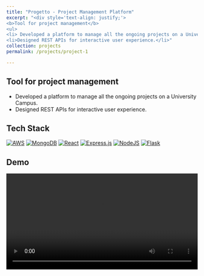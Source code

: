 ```yaml
---
title: "Progetto - Project Management Platform"
excerpt: "<div style='text-align: justify;'> 
<b>Tool for project management</b>
<ul>
<li> Developed a platform to manage all the ongoing projects on a University Campus.</li>
<li>Designed REST APIs for interactive user experience.</li>"
collection: projects
permalink: /projects/project-1

---
```

<h2>Tool for project management</h2>

<ul>
<li> Developed a platform to manage all the ongoing projects on a University Campus.</li> 
<li>Designed REST APIs for interactive user experience.</li>
</ul>

<h2>Tech Stack</h2>

[![AWS](https://img.shields.io/badge/AWS-%23FF9900.svg?logo=amazon-web-services&logoColor=white)](#)
[![MongoDB](https://img.shields.io/badge/MongoDB-%234ea94b.svg?logo=mongodb&logoColor=white)](#)
[![React](https://img.shields.io/badge/React-%2320232a.svg?logo=react&logoColor=%2361DAFB)](#)
[![Express.js](https://img.shields.io/badge/Express.js-%23404d59.svg?logo=express&logoColor=%2361DAFB)](#)
[![NodeJS](https://img.shields.io/badge/Node.js-6DA55F?logo=node.js&logoColor=white)](#)
[![Flask](https://img.shields.io/badge/Flask-000?logo=flask&logoColor=fff)](#)

<h2>Demo</h2>

<video width="100%" controls>
  <source src="/images/Progetto.mp4" type="video/mp4">
  Your browser does not support the video tag.
</video>
